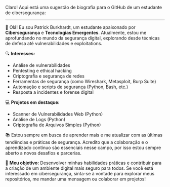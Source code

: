 Claro! Aqui está uma sugestão de biografia para o GitHub de um estudante de cibersegurança:

---

👋 Olá! Eu sou Patrick Burkhardt, um estudante apaixonado por **Cibersegurança** e **Tecnologias Emergentes**. Atualmente, estou me aprofundando no mundo da segurança digital, explorando desde técnicas de defesa até vulnerabilidades e exploitations.

🔍 **Interesses:**
- Análise de vulnerabilidades
- Pentesting e ethical hacking
- Criptografia e segurança de redes
- Ferramentas de segurança (como Wireshark, Metasploit, Burp Suite)
- Automação e scripts de segurança (Python, Bash, etc.)
- Resposta a incidentes e forense digital

💻 **Projetos em destaque:**
- Scanner de Vulnerabilidades Web (Python)
- Análise de Logs (Python)
- Criptografia de Arquivos Simples (Python)

📚 Estou sempre em busca de aprender mais e me atualizar com as últimas tendências e práticas de segurança. Acredito que a colaboração e o aprendizado contínuo são essenciais nesse campo, por isso estou sempre aberto a novos desafios e parcerias.

🔐 **Meu objetivo:**
Desenvolver minhas habilidades práticas e contribuir para a criação de um ambiente digital mais seguro para todos. Se você está interessado em cibersegurança, sinta-se à vontade para explorar meus repositórios, me mandar uma mensagem ou colaborar em projetos!

